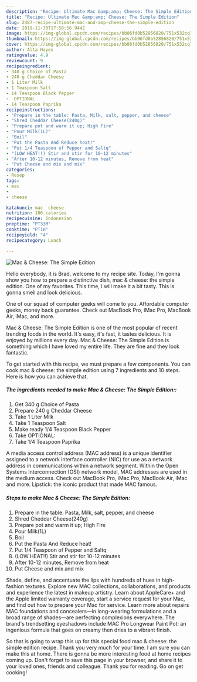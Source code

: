 ```yaml
---
description: "Recipe: Ultimate Mac &amp;amp; Cheese: The Simple Edition"
title: "Recipe: Ultimate Mac &amp;amp; Cheese: The Simple Edition"
slug: 2487-recipe-ultimate-mac-and-amp-cheese-the-simple-edition
date: 2019-11-30T17:58:56.944Z
image: https://img-global.cpcdn.com/recipes/bb06fd0b52856820/751x532cq70/mac-cheese-the-simple-edition-recipe-main-photo.jpg
thumbnail: https://img-global.cpcdn.com/recipes/bb06fd0b52856820/751x532cq70/mac-cheese-the-simple-edition-recipe-main-photo.jpg
cover: https://img-global.cpcdn.com/recipes/bb06fd0b52856820/751x532cq70/mac-cheese-the-simple-edition-recipe-main-photo.jpg
author: Alta Hayes
ratingvalue: 4.9
reviewcount: 9
recipeingredient:
- 340 g Choice of Pasta
- 240 g Cheddar Cheese
- 1 Liter Milk
- 1 Teaspoon Salt
- 14 Teaspoon Black Pepper
-  OPTIONAL
- 14 Teaspoon Paprika
recipeinstructions:
- "Prepare in the table: Pasta, Milk, salt, pepper, and cheese"
- "Shred Cheddar Cheese(240g)"
- "Prepare pot and warm it up; High Fire"
- "Pour Milk(1L)"
- "Boil"
- "Put the Pasta And Reduce heat!"
- "Put 1/4 Teaspoon of Pepper and Saltq"
- "(LOW HEAT!!) Stir and stir for 10-12 minutes"
- "After 10-12 minutes, Remove from heat"
- "Put Cheese and mix and mix"
categories:
- Resep
tags:
- mac
- 
- cheese

katakunci: mac  cheese
nutrition: 106 calories
recipecuisine: Indonesian
preptime: "PT33M"
cooktime: "PT1H"
recipeyield: "4"
recipecategory: Lunch

---
```



![Mac &amp; Cheese: The Simple Edition](https://img-global.cpcdn.com/recipes/bb06fd0b52856820/751x532cq70/mac-cheese-the-simple-edition-recipe-main-photo.jpg)

Hello everybody, it is Brad, welcome to my recipe site. Today, I'm gonna show you how to prepare a distinctive dish, mac &amp; cheese: the simple edition. One of my favorites. This time, I will make it a bit tasty. This is gonna smell and look delicious.

One of our squad of computer geeks will come to you. Affordable computer geeks, money back guarantee. Check out MacBook Pro, iMac Pro, MacBook Air, iMac, and more.

Mac &amp; Cheese: The Simple Edition is one of the most popular of recent trending foods in the world. It's easy, it's fast, it tastes delicious. It is enjoyed by millions every day. Mac &amp; Cheese: The Simple Edition is something which I have loved my entire life. They are fine and they look fantastic.


To get started with this recipe, we must prepare a few components. You can cook mac &amp; cheese: the simple edition using 7 ingredients and 10 steps. Here is how you can achieve that.

##### The ingredients needed to make Mac &amp; Cheese: The Simple Edition::

1. Get 340 g Choice of Pasta
1. Prepare 240 g Cheddar Cheese
1. Take 1 Liter Milk
1. Take 1 Teaspoon Salt
1. Make ready 1/4 Teaspoon Black Pepper
1. Take  OPTIONAL:
1. Take 1/4 Teaspoon Paprika


A media access control address (MAC address) is a unique identifier assigned to a network interface controller (NIC) for use as a network address in communications within a network segment. Within the Open Systems Interconnection (OSI) network model, MAC addresses are used in the medium access. Check out MacBook Pro, iMac Pro, MacBook Air, iMac and more. Lipstick: the iconic product that made MAC famous. 

##### Steps to make Mac &amp; Cheese: The Simple Edition:

1. Prepare in the table: Pasta, Milk, salt, pepper, and cheese
1. Shred Cheddar Cheese(240g)
1. Prepare pot and warm it up; High Fire
1. Pour Milk(1L)
1. Boil
1. Put the Pasta And Reduce heat!
1. Put 1/4 Teaspoon of Pepper and Saltq
1. (LOW HEAT!!) Stir and stir for 10-12 minutes
1. After 10-12 minutes, Remove from heat
1. Put Cheese and mix and mix


Shade, define, and accentuate the lips with hundreds of hues in high-fashion textures. Explore new MAC collections, collaborations, and products and experience the latest in makeup artistry. Learn about AppleCare+ and the Apple limited warranty coverage, start a service request for your Mac, and find out how to prepare your Mac for service. Learn more about repairs MAC foundations and concealers—in long-wearing formulations and a broad range of shades—are perfecting complexions everywhere. The brand&#39;s trendsetting eyeshadows include MAC Pro Longwear Paint Pot: an ingenious formula that goes on creamy then dries to a vibrant finish. 

So that is going to wrap this up for this special food mac &amp; cheese: the simple edition recipe. Thank you very much for your time. I am sure you can make this at home. There is gonna be more interesting food at home recipes coming up. Don't forget to save this page in your browser, and share it to your loved ones, friends and colleague. Thank you for reading. Go on get cooking!
